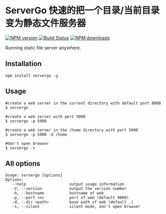 ServerGo 快速的把一个目录/当前目录变为静态文件服务器
==============================

[![NPM version](https://img.shields.io/npm/v/servergo.svg?style=flat)](https://npmjs.org/package/servergo)
[![Build Status](https://travis-ci.org/smallyard/servergo.svg?branch=master)](https://travis-ci.org/smallyard/servergo)
[![NPM downloads](http://img.shields.io/npm/dm/servergo.svg?style=flat)](https://npmjs.org/package/servergo)


Running static file server anywhere. 
## Installation
```
npm install servergo -g
```

## Usage
```shell
#create a web server in the current directory with default port 8000
$ servergo
```

```shell
#create a web server with port 5000
$ servergo -p 5000
```

```shell
#create a web server in the /home directory with port 5000
$ servergo -p 5000 -d /home
```

```shell
#don't open browser
$ servergo -s
```

## All options
```
Usage: servergo [options]
Options:
   --help                   output usage information  
   -V, --version            output the version number
   -h, --hostname           hostname of web
   -p, --port <n>           port of web (default 9000)
   -d, --dir <path>         base path of web (default .)
   -s, --silent             silent mode, don't open browser
```